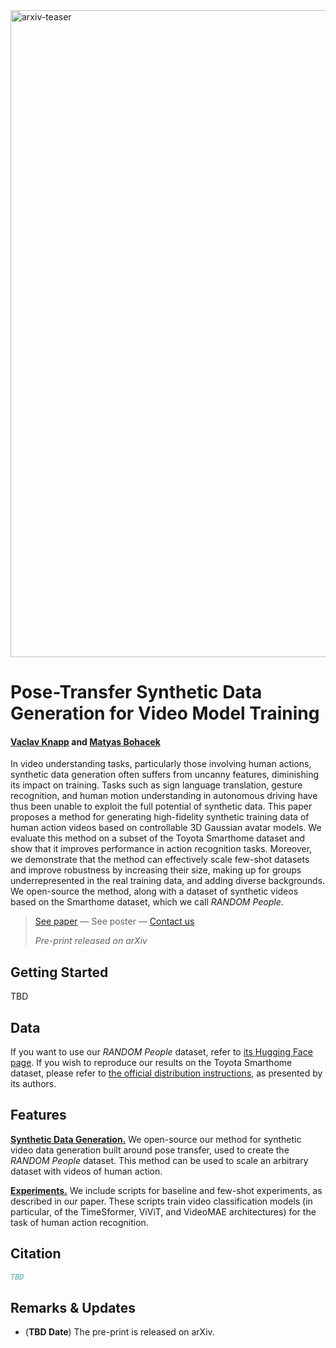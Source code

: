 
<img width="1035" alt="arxiv-teaser" src="https://github.com/user-attachments/assets/2a8d0f2e-7993-45d5-94df-5c6deb226b68" />

# Pose-Transfer Synthetic Data Generation for Video Model Training

#### [Vaclav Knapp](https://www.linkedin.com/in/václav-knapp-7696b624a/) and [Matyas Bohacek](https://www.matyasbohacek.com)

In video understanding tasks, particularly those involving human actions, synthetic data generation often suffers from uncanny features, diminishing its impact on training. Tasks such as sign language translation, gesture recognition, and human motion understanding in autonomous driving have thus been unable to exploit the full potential of synthetic data. This paper proposes a method for generating high-fidelity synthetic training data of human action videos based on controllable 3D Gaussian avatar models. We evaluate this method on a subset of the Toyota Smarthome dataset and show that it improves performance in action recognition tasks. Moreover, we demonstrate that the method can effectively scale few-shot datasets and improve robustness by increasing their size, making up for groups underrepresented in the real training data, and adding diverse backgrounds. We open-source the method, along with a dataset of synthetic videos based on the Smarthome dataset, which we call _RANDOM People_.

> [See paper]() — See poster — [Contact us](mailto:maty-at-stanford-dot-edu)
> 
> _Pre-print released on arXiv_

## Getting Started

TBD

## Data

If you want to use our _RANDOM People_ dataset, refer to [its Hugging Face page](https://huggingface.co/datasets/matybohacek/RANDOM-People). If you wish to reproduce our results on the Toyota Smarthome dataset, please refer to [the official distribution instructions](https://project.inria.fr/toyotasmarthome/), as presented by its authors.

## Features

[**Synthetic Data Generation.**](synthetic_data_generation/README.md) We open-source our method for synthetic video data generation built around pose transfer, used to create the _RANDOM People_ dataset. This method can be used to scale an arbitrary dataset with videos of human action.

[**Experiments.**](experiments/README.md) We include scripts for baseline and few-shot experiments, as described in our paper. These scripts train video classification models (in particular, of the TimeSformer, ViViT, and VideoMAE architectures) for the task of human action recognition.

## Citation

```bibtex
TBD
```

## Remarks & Updates

- (**TBD Date**) The pre-print is released on arXiv.
